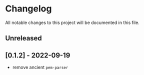 # Changelog

All notable changes to this project will be documented in this file.

## Unreleased

## [0.1.2] - 2022-09-19

- remove ancient `pem-parser`

